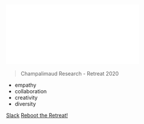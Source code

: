 ![logo](_media/own2.png)

<!-- # Help us reboot the retreat <small></small> -->

> Champalimaud Research - Retreat 2020

- empathy
- collaboration
- creativity
- diversity

[Slack](https://crretreat2020.slack.com)
[Reboot the Retreat!](#reboot)
